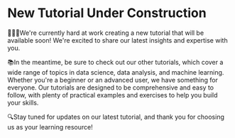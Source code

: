 # New Tutorial Under Construction

:construction_worker::construction_worker_woman:We're currently hard at work creating a new tutorial that will be available soon! We're excited to share our latest insights and expertise with you.

:books:In the meantime, be sure to check out our other tutorials, which cover a wide range of topics in data science, data analysis, and machine learning. Whether you're a beginner or an advanced user, we have something for everyone. Our tutorials are designed to be comprehensive and easy to follow, with plenty of practical examples and exercises to help you build your skills.

:mag:Stay tuned for updates on our latest tutorial, and thank you for choosing us as your learning resource!
